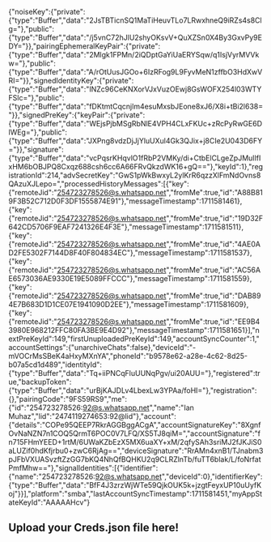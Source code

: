 {"noiseKey":{"private":{"type":"Buffer","data":"2JsTBTicnSQ1MaTiHeuvTLo7LRwxhneQ9iRZs4s8Clg="},"public":{"type":"Buffer","data":"/j5vnC72hJlU2shyOKsvV+QuXZSn0X4By3GxvPy9EDY="}},"pairingEphemeralKeyPair":{"private":{"type":"Buffer","data":"2Mlgk1FPMn/2iQDptGaYiUaERYSqw/q1IsjVyrMVVkw="},"public":{"type":"Buffer","data":"A/rOtUusJGOo+6IzRFog9L9FyvMeN1zffbO3HdXwVRI="}},"signedIdentityKey":{"private":{"type":"Buffer","data":"INZc96CeKNXorVJxVuzOEwj8GsWOFX254l03WTYFSlc="},"public":{"type":"Buffer","data":"fDKtmtCqcnjlm4esuMxsbJEone8xJ6/X8i+tBi2l638="}},"signedPreKey":{"keyPair":{"private":{"type":"Buffer","data":"WEjsPjbMSgRbNlE4VPH4CLxFKUc+zRcPyRwGE6DlWEg="},"public":{"type":"Buffer","data":"JXPng8vdzDjJjYluUXul4Gk3QJix+j8CIe2U043D6FY="}},"signature":{"type":"Buffer","data":"vcPqsrKHqvlO1fRbP2VMKy/di+CtbElCLgeZpJMulIfIxHM6bOBJPQ8Cxqz688csh6cc6A66FRvQkzdWK16+gQ=="},"keyId":1},"registrationId":214,"advSecretKey":"GwS1pWkBwxyL2ylKrR6qzzXlFmNdOvns8QAzuXJLepo=","processedHistoryMessages":[{"key":{"remoteJid":"254723278526@s.whatsapp.net","fromMe":true,"id":"A88B819F3B52C712D0F3DF1555874E91"},"messageTimestamp":1711581461},{"key":{"remoteJid":"254723278526@s.whatsapp.net","fromMe":true,"id":"19D32F642CD5706F9EAF7241326E4F3E"},"messageTimestamp":1711581511},{"key":{"remoteJid":"254723278526@s.whatsapp.net","fromMe":true,"id":"4AE0AD2FE5302F7144D8F40F804834EC"},"messageTimestamp":1711581537},{"key":{"remoteJid":"254723278526@s.whatsapp.net","fromMe":true,"id":"AC56AE6573036AE9330E19E5089FFCCC"},"messageTimestamp":1711581559},{"key":{"remoteJid":"254723278526@s.whatsapp.net","fromMe":true,"id":"DAB894E7B683D1D1CE07E1941090D2EE"},"messageTimestamp":1711581609},{"key":{"remoteJid":"254723278526@s.whatsapp.net","fromMe":true,"id":"EE9B43980E968212FFC80FA3BE9E4D92"},"messageTimestamp":1711581651}],"nextPreKeyId":149,"firstUnuploadedPreKeyId":149,"accountSyncCounter":1,"accountSettings":{"unarchiveChats":false},"deviceId":"-mVOCrMsSBeK4aHxyMXnYA","phoneId":"b9578e62-a28e-4c62-8d25-b07a5cd1d489","identityId":{"type":"Buffer","data":"Tq+iiPNCqFluUUNqPgv/ui20AUU="},"registered":true,"backupToken":{"type":"Buffer","data":"urBjKAJDLv4LbexLw3YPAa/foHI="},"registration":{},"pairingCode":"9FS59RS9","me":{"id":"254723278526:92@s.whatsapp.net","name":"Ian Muhaz","lid":"2474119274653:92@lid"},"account":{"details":"COPe95QEEP7RkrAGGBggACgA","accountSignatureKey":"8XgnfOvNaNZN7n1COQ5QrmT6POC0V7LFQ/XS5TJ8qiM=","accountSignature":"fn715FHmYEED+1rtM/6UWaKZbEzX5MX6uaXY+xM/2qfySAh3sriMJ2fJKJiS0aLUZif0hdKfjrbu0+zwC6RjAg==","deviceSignature":"RrAMn4xnB1/TJnabm3pJFbVXUASvzftZzGG7bKQ4NhQfBQHKU2q9CLRZlnTb/fuTT6blak/L/foNrfatPmfMhw=="},"signalIdentities":[{"identifier":{"name":"254723278526:92@s.whatsapp.net","deviceId":0},"identifierKey":{"type":"Buffer","data":"BfF4J3zrzWjWTe59QjkOUK5k+jzgtFeyxUP10uUyfKoj"}}],"platform":"smba","lastAccountSyncTimestamp":1711581451,"myAppStateKeyId":"AAAAAHcv"}
## Upload your Creds.json file here!

